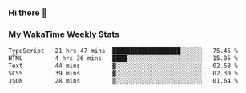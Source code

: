 ### Hi there 👋

<!--
**royschrauwen/royschrauwen** is a ✨ _special_ ✨ repository because its `README.md` (this file) appears on your GitHub profile.

Here are some ideas to get you started:

- 🔭 I’m currently working on ...
- 🌱 I’m currently learning ...
- 👯 I’m looking to collaborate on ...
- 🤔 I’m looking for help with ...
- 💬 Ask me about ...
- 📫 How to reach me: ...
- 😄 Pronouns: ...
- ⚡ Fun fact: ...
-->


### My WakaTime Weekly Stats
<!--START_SECTION:waka-->

```txt
TypeScript   21 hrs 47 mins  ███████████████████░░░░░░   75.45 %
HTML         4 hrs 36 mins   ████░░░░░░░░░░░░░░░░░░░░░   15.95 %
Text         44 mins         ▓░░░░░░░░░░░░░░░░░░░░░░░░   02.58 %
SCSS         39 mins         ▓░░░░░░░░░░░░░░░░░░░░░░░░   02.30 %
JSON         28 mins         ▒░░░░░░░░░░░░░░░░░░░░░░░░   01.64 %
```

<!--END_SECTION:waka-->
